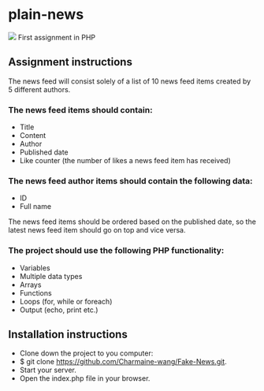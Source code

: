 # plain-news
<img src="https://media.giphy.com/media/2yxkSUWYzgnsPje3X8/giphy.gif">
First assignment in PHP

## Assignment instructions

The news feed will consist solely of a list of 10 news feed items created by 5 different authors. 

### The news feed items should contain:

- Title
- Content
- Author
- Published date
- Like counter (the number of likes a news feed item has received)


### The news feed author items should contain the following data:

- ID
- Full name

The news feed items should be ordered based on the published date, so the latest news feed item should go on top and vice versa.

### The project should use the following PHP functionality:

- Variables
- Multiple data types
- Arrays
- Functions
- Loops (for, while or foreach)
- Output (echo, print etc.)

## Installation instructions
- Clone down the project to you computer:
- $ git clone https://github.com/Charmaine-wang/Fake-News.git.
- Start your server.
- Open the index.php file in your browser.
